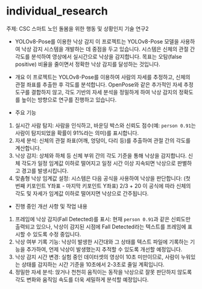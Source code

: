 # individual_research
주제: CSC 스마트 노인 돌봄을 위한 행동 및 상황인지 기술 연구2

* YOLOv8-Pose를 이용한 낙상 감지
이 프로젝트는 YOLOv8-Pose 모델을 사용하여 낙상 감지 시스템을 개발하는 데 중점을 두고 있습니다. 시스템은 신체의 관절 간 각도를 분석하여 영상에서 실시간으로 낙상을 감지합니다. 목표는 오탐(false positive) 비율을 줄이면서 정확한 낙상 감지를 달성하는 것입니다.

* 개요
  이 프로젝트는 YOLOv8-Pose를 이용하여 사람의 자세를 추정하고, 신체의 관절 좌표를 추출한 후 각도를 분석합니다. OpenPose와 같은 추가적인 자세 추정 도구를 결합하지 않고, 각도 기반의 자세 분석을 정밀하게 하여 낙상 감지의 정확도를 높이는 방향으로 연구를 진행하고 있습니다.

* 주요 기능
1. 실시간 사람 탐지: 사람을 인식하고, 바운딩 박스와 신뢰도 점수(예: `person 0.91`는 사람이 탐지되었을 확률이 91%라는 의미)를 표시합니다.
2. 자세 분석: 신체의 관절 좌표(어깨, 엉덩이, 다리 등)를 추출하여 관절 간의 각도를 계산합니다.
3. 낙상 감지: 상체와 하체 등 신체 부위 간의 각도 기준을 통해 낙상을 감지합니다. 신체 각도가 일정 임계값 이하로 떨어지고 일정 시간 이상 지속되면 낙상으로 판별하고 경고를 발생시킵니다.
4. 맞춤형 낙상 임계값 설정: 시스템은 다음 공식을 사용하여 낙상을 판단합니다: (첫 번째 키포인트 Y좌표 - 마지막 키포인트 Y좌표)  2/3 + 20
  이 공식에 따라 신체의 각도 및 자세가 임계값 이하로 떨어지면 낙상으로 간주됩니다.

* 진행 중인 개선 사항 및 작업 내용
1. 프레임에 낙상 감지(Fall Detected)를 표시: 현재 `person 0.91`과 같은 신뢰도만 출력되고 있으나, 낙상이 감지된 시점에 Fall Detected라는 텍스트를 프레임에 표시할 수 있도록 수정 중입니다.
2. 낙상 여부 기록 기능: 낙상이 발생한 시간대와 그 상태를 텍스트 파일에 기록하는 기능을 추가하여, 언제 낙상이 발생했는지 추적할 수 있도록 개선할 예정입니다.
3. 낙상 감지 시간 변경: 실험 중인 데이터셋의 영상이 10초 미만이므로, 사람이 누워있는 상태를 감지하는 시간 기준을 10초에서 2-3초로 줄일 계획입니다.
4. 정밀한 자세 분석: 앉거나 천천히 움직이는 동작을 낙상으로 잘못 판단하지 않도록 각도 변화와 움직임 속도를 더욱 세밀하게 분석할 예정입니다.
